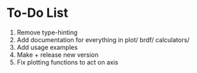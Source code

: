 # To-Do List
1. Remove type-hinting
2. Add documentation for everything in plot/ brdf/ calculators/
3. Add usage examples
4. Make + release new version
5. Fix plotting functions to act on axis